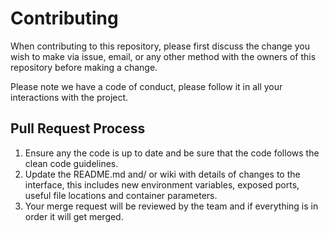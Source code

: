 # Contributing

When contributing to this repository, please first discuss the change you wish to make via issue,
email, or any other method with the owners of this repository before making a change. 

Please note we have a code of conduct, please follow it in all your interactions with the project.

## Pull Request Process

1. Ensure any the code is up to date and be sure that the code follows the clean code guidelines.
2. Update the README.md and/ or wiki with details of changes to the interface, this includes new environment 
   variables, exposed ports, useful file locations and container parameters.
4. Your merge request will be reviewed by the team and if everything is in order it will get merged.